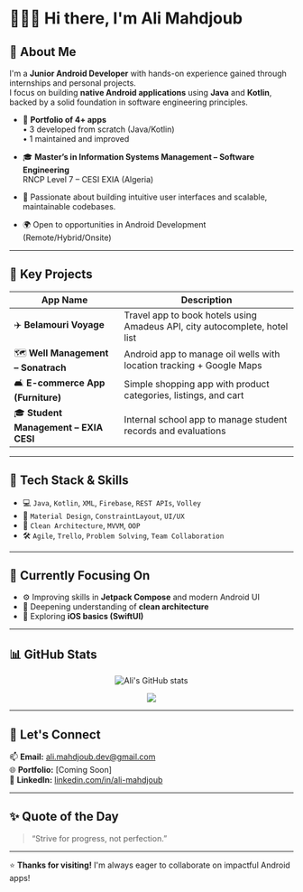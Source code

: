 
# 👨🏻‍💻 Hi there, I'm Ali Mahdjoub

## 👋 About Me

I'm a **Junior Android Developer** with hands-on experience gained through internships and personal projects.  
I focus on building **native Android applications** using **Java** and **Kotlin**, backed by a solid foundation in software engineering principles.

- 💼 **Portfolio of 4+ apps**  
  • 3 developed from scratch (Java/Kotlin)  
  • 1 maintained and improved  

- 🎓 **Master’s in Information Systems Management – Software Engineering**  
  RNCP Level 7 – CESI EXIA (Algeria)

- 🧠 Passionate about building intuitive user interfaces and scalable, maintainable codebases.  
- 🌍 Open to opportunities in Android Development (Remote/Hybrid/Onsite)

---

## 🎯 Key Projects

| App Name                        | Description                                                                 |
|---------------------------------|-----------------------------------------------------------------------------|
| ✈️ **Belamouri Voyage**         | Travel app to book hotels using Amadeus API, city autocomplete, hotel list |
| 🗺️ **Well Management – Sonatrach** | Android app to manage oil wells with location tracking + Google Maps       |
| 🛋️ **E-commerce App (Furniture)** | Simple shopping app with product categories, listings, and cart            |
| 🎓 **Student Management – EXIA CESI** | Internal school app to manage student records and evaluations             |

---

## 🔧 Tech Stack & Skills

- 💻 `Java`, `Kotlin`, `XML`, `Firebase`, `REST APIs`, `Volley`
- 🎨 `Material Design`, `ConstraintLayout`, `UI/UX`
- 🧱 `Clean Architecture`, `MVVM`, `OOP`
- 🛠️ `Agile`, `Trello`, `Problem Solving`, `Team Collaboration`

---

## 🚀 Currently Focusing On

- ⚙️ Improving skills in **Jetpack Compose** and modern Android UI  
- 🧠 Deepening understanding of **clean architecture**  
- 🍏 Exploring **iOS basics (SwiftUI)**  

---

## 📊 GitHub Stats

<p align="center">
  <img src="https://github-readme-stats.vercel.app/api?username=AliMahdjoub&show_icons=true&theme=tokyonight" alt="Ali's GitHub stats" />
</p>

<p align="center">
  <img src="https://github-readme-stats.vercel.app/api/top-langs/?username=AliMahdjoub&layout=compact&theme=tokyonight" />
</p>

---

## 💬 Let's Connect

📫 **Email:** ali.mahdjoub.dev@gmail.com  
🌐 **Portfolio:** [Coming Soon]  
🔗 **LinkedIn:** [linkedin.com/in/ali-mahdjoub](https://linkedin.com/in/ali-mahdjoub)

---

## ✨ Quote of the Day

> “Strive for progress, not perfection.”

---

⭐ **Thanks for visiting!** I'm always eager to collaborate on impactful Android apps!
